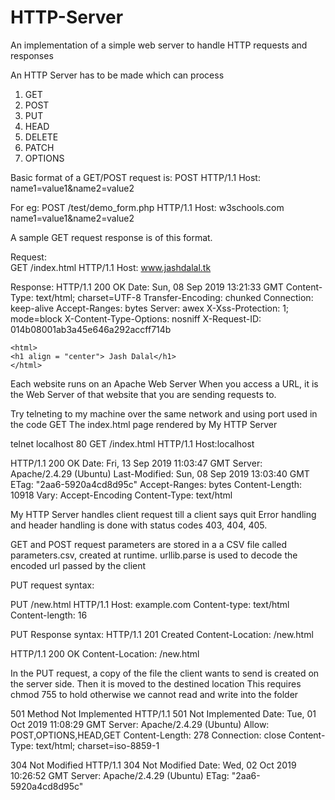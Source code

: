 # HTTP-Server
An implementation of a simple web server to handle HTTP requests and responses

An HTTP Server has to be made which can process 
1. GET
2. POST
3. PUT
4. HEAD
5. DELETE
6. PATCH
7. OPTIONS

Basic format of a GET/POST request is:
	POST <relative path> HTTP/1.1
	Host: <hostname>
	name1=value1&name2=value2

For eg:
	POST /test/demo_form.php HTTP/1.1
	Host: w3schools.com
	name1=value1&name2=value2
	
	
A sample GET request response is of this format.

Request:	
	GET /index.html HTTP/1.1
	Host: www.jashdalal.tk

Response:
	HTTP/1.1 200 OK
	Date: Sun, 08 Sep 2019 13:21:33 GMT
	Content-Type: text/html; charset=UTF-8
	Transfer-Encoding: chunked
	Connection: keep-alive
	Accept-Ranges: bytes
	Server: awex
	X-Xss-Protection: 1; mode=block
	X-Content-Type-Options: nosniff
	X-Request-ID: 014b08001ab3a45e646a292accff714b

	<html>
	<h1 align = "center"> Jash Dalal</h1>
	</html>

Each website runs on an Apache Web Server
When you access a URL, it is the Web Server of that website that you are sending requests to.

Try telneting to my machine over the same network and using port used in the code
GET The index.html page rendered by My HTTP Server

telnet localhost 80
GET /index.html HTTP/1.1
Host:localhost

HTTP/1.1 200 OK
Date: Fri, 13 Sep 2019 11:03:47 GMT
Server: Apache/2.4.29 (Ubuntu)
Last-Modified: Sun, 08 Sep 2019 13:03:40 GMT
ETag: "2aa6-5920a4cd8d95c"
Accept-Ranges: bytes
Content-Length: 10918
Vary: Accept-Encoding
Content-Type: text/html

<HTML PAGE index.html is rendered by Apache stored in index.html>

My HTTP Server handles client request till a client says quit
Error handling and header handling is done with status codes 403, 404, 405.

GET and POST request parameters are stored in a a CSV file called parameters.csv, created at runtime.
urllib.parse is used to decode the encoded url passed by the client


PUT request syntax:

PUT /new.html HTTP/1.1
Host: example.com
Content-type: text/html
Content-length: 16

PUT Response syntax:
HTTP/1.1 201 Created
Content-Location: /new.html

HTTP/1.1 200 OK
Content-Location: /new.html

In the PUT request, a copy of the file the client wants to send is created on the server side.
Then it is moved to the destined location
This requires chmod 755 <folder name> to hold otherwise we cannot read and write into the folder

501 Method Not Implemented
HTTP/1.1 501 Not Implemented
Date: Tue, 01 Oct 2019 11:08:29 GMT
Server: Apache/2.4.29 (Ubuntu)
Allow: POST,OPTIONS,HEAD,GET
Content-Length: 278
Connection: close
Content-Type: text/html; charset=iso-8859-1

304 Not Modified
HTTP/1.1 304 Not Modified
Date: Wed, 02 Oct 2019 10:26:52 GMT
Server: Apache/2.4.29 (Ubuntu)
ETag: "2aa6-5920a4cd8d95c"
